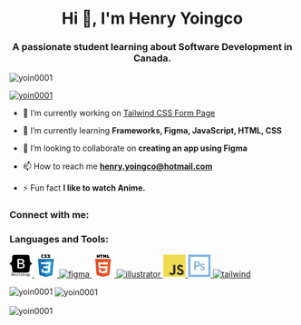 <h1 align="center">Hi 👋, I'm Henry Yoingco</h1>
<h3 align="center">A passionate student learning about Software Development in Canada.</h3>

<p align="left"> <img src="https://komarev.com/ghpvc/?username=yoin0001&label=Profile%20views&color=0e75b6&style=flat" alt="yoin0001" /> </p>

<p align="left"> <a href="https://github.com/ryo-ma/github-profile-trophy"><img src="https://github-profile-trophy.vercel.app/?username=yoin0001" alt="yoin0001" /></a> </p>

- 🔭 I’m currently working on [Tailwind CSS Form Page](https://mad9013.github.io/F2023/assignments/as-12.html)

- 🌱 I’m currently learning **Frameworks, Figma, JavaScript, HTML, CSS**

- 👯 I’m looking to collaborate on **creating an app using Figma**

- 📫 How to reach me **henry.yoingco@hotmail.com**

- ⚡ Fun fact **I like to watch Anime.**

<h3 align="left">Connect with me:</h3>
<p align="left">
</p>

<h3 align="left">Languages and Tools:</h3>
<p align="left"> <a href="https://getbootstrap.com" target="_blank" rel="noreferrer"> <img src="https://raw.githubusercontent.com/devicons/devicon/master/icons/bootstrap/bootstrap-plain-wordmark.svg" alt="bootstrap" width="40" height="40"/> </a> <a href="https://www.w3schools.com/css/" target="_blank" rel="noreferrer"> <img src="https://raw.githubusercontent.com/devicons/devicon/master/icons/css3/css3-original-wordmark.svg" alt="css3" width="40" height="40"/> </a> <a href="https://www.figma.com/" target="_blank" rel="noreferrer"> <img src="https://www.vectorlogo.zone/logos/figma/figma-icon.svg" alt="figma" width="40" height="40"/> </a> <a href="https://www.w3.org/html/" target="_blank" rel="noreferrer"> <img src="https://raw.githubusercontent.com/devicons/devicon/master/icons/html5/html5-original-wordmark.svg" alt="html5" width="40" height="40"/> </a> <a href="https://www.adobe.com/in/products/illustrator.html" target="_blank" rel="noreferrer"> <img src="https://www.vectorlogo.zone/logos/adobe_illustrator/adobe_illustrator-icon.svg" alt="illustrator" width="40" height="40"/> </a> <a href="https://developer.mozilla.org/en-US/docs/Web/JavaScript" target="_blank" rel="noreferrer"> <img src="https://raw.githubusercontent.com/devicons/devicon/master/icons/javascript/javascript-original.svg" alt="javascript" width="40" height="40"/> </a> <a href="https://www.photoshop.com/en" target="_blank" rel="noreferrer"> <img src="https://raw.githubusercontent.com/devicons/devicon/master/icons/photoshop/photoshop-line.svg" alt="photoshop" width="40" height="40"/> </a> <a href="https://tailwindcss.com/" target="_blank" rel="noreferrer"> <img src="https://www.vectorlogo.zone/logos/tailwindcss/tailwindcss-icon.svg" alt="tailwind" width="40" height="40"/> </a> </p>

<p><img align="left" src="https://github-readme-stats.vercel.app/api/top-langs?username=yoin0001&show_icons=true&locale=en&layout=compact" alt="yoin0001" /></p>

<p>&nbsp;<img align="center" src="https://github-readme-stats.vercel.app/api?username=yoin0001&show_icons=true&locale=en" alt="yoin0001" /></p>

<p><img align="center" src="https://github-readme-streak-stats.herokuapp.com/?user=yoin0001&" alt="yoin0001" /></p>


